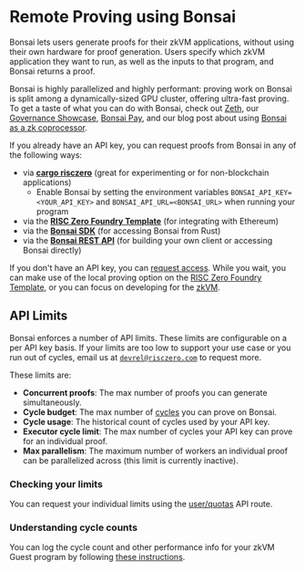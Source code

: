 # Remote Proving using Bonsai

Bonsai lets users generate proofs for their zkVM applications, without using their own hardware for proof generation.
Users specify which zkVM application they want to run, as well as the inputs to that program, and Bonsai returns a proof.

Bonsai is highly parallelized and highly performant: proving work on Bonsai is split among a dynamically-sized GPU cluster, offering ultra-fast proving.
To get a taste of what you can do with Bonsai, check out [Zeth][external-zeth], our [Governance Showcase][external-governance-showcase], [Bonsai Pay][external-bonsai-pay], and our blog post about using [Bonsai as a zk coprocessor][external-zkcoprocessor].

If you already have an API key, you can request proofs from Bonsai in any of the following ways:

- via **[cargo risczero][external-cargo-risczero]** (great for experimenting or for non-blockchain applications)
  - Enable Bonsai by setting the environment variables `BONSAI_API_KEY=<YOUR_API_KEY>` and `BONSAI_API_URL=<BONSAI_URL>` when running your program
- via the **[RISC Zero Foundry Template][external-foundry-template]** (for integrating with Ethereum)
- via the **[Bonsai SDK][external-bonsai-sdk]** (for accessing Bonsai from Rust)
- via the **[Bonsai REST API][external-bonsai-rest-api]** (for building your own client or accessing Bonsai directly)

If you don't have an API key, you can [request access][external-bonsai-apply].
While you wait, you can make use of the local proving option on the [RISC Zero Foundry Template][external-foundry-template], or you can focus on developing for the [zkVM][docs-zkvm].

## API Limits

Bonsai enforces a number of API limits. These limits are configurable on a per API key basis. If your limits are too low to support your use case or you run out of cycles, email us at [`devrel@risczero.com`][email-devrel] to request more.

These limits are:

- **Concurrent proofs**: The max number of proofs you can generate simultaneously.
- **Cycle budget**: The max number of [cycles][term-cycles] you can prove on Bonsai.
- **Cycle usage**: The historical count of cycles used by your API key.
- **Executor cycle limit**: The max number of cycles your API key can prove for an individual proof.
- **Max parallelism**: The maximum number of workers an individual proof can be parallelized across (this limit is currently inactive).

### Checking your limits

You can request your individual limits using the [user/quotas][external-api-user-quotas] API route.

### Understanding cycle counts

You can log the cycle count and other performance info for your zkVM Guest program by following [these instructions][docs-executor-statistics].

[docs-executor-statistics]: ../zkvm/quickstart.md#executor-statistics
[docs-zkVM]: ../zkvm/zkvm-overview.md
[email-devrel]: mailto:devrel@risczero.com
[external-api-user-quotas]: https://api.bonsai.xyz/swagger-ui/#/user/route_user_quota
[external-bonsai-apply]: https://bonsai.xyz/apply
[external-bonsai-pay]: https://www.risczero.com/blog/bonsai-pay
[external-bonsai-rest-api]: https://api.bonsai.xyz/swagger-ui/
[external-bonsai-sdk]: https://crates.io/crates/bonsai-sdk
[external-cargo-risczero]: https://crates.io/crates/cargo-risczero
[external-foundry-template]: https://github.com/risc0/risc0-foundry-template/blob/main/README.md
[external-governance-showcase]: https://github.com/risc0/risc0/tree/release-0.20/bonsai/examples/governance#readme
[external-zeth]: https://www.risczero.com/blog/zeth-release
[external-zkcoprocessor]: https://www.risczero.com/blog/a-guide-to-zk-coprocessors-for-scalability
[term-cycles]: /terminology#clock-cycles

